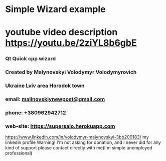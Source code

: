 # Simple Wizard example
# youtube video description https://youtu.be/2ziYL8b6gbE

### Qt Quick cpp wizard

### Created by Malynovskyi Volodymyr Volodymyrovich
### Ukraine Lviv area Horodok town

### email: malinovskiynewpost@gmail.com
### phone: +380962942712
### web-site: https://supersalo.herokuapp.com 
https://www.linkedin.com/in/volodymyr-malynovskyi-3bb200183/  my linkedin profile
Warning! I'm not asking for donation, and I never did for any kind of support please contact directly with me(I'm simple unemployed professional)

